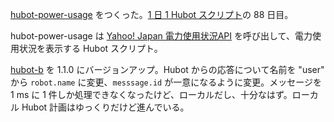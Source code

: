 [hubot-power-usage][gh:bouzuya/hubot-power-usage] をつくった。[1 日 1 Hubot スクリプト][hubot-script-per-day]の 88 日目。

hubot-power-usage は [Yahoo! Japan 電力使用状況API][yahoo-power-usage] を呼び出して、電力使用状況を表示する Hubot スクリプト。

[hubot-b][gh:bouzuya/hubot-b] を 1.1.0 にバージョンアップ。Hubot からの応答について名前を "user" から `robot.name` に変更、`messsage.id` が一意になるように変更。メッセージを 1 ms に 1 件しか処理できなくなったけど、ローカルだし、十分なはず。ローカル Hubot 計画はゆっくりだけど進んでいる。

[gh:bouzuya/hubot-power-usage]: https://github.com/bouzuya/hubot-power-usage
[gh:bouzuya/hubot-b]: https://github.com/bouzuya/hubot-b
[hubot-script-per-day]: https://blog.bouzuya.net/posts?tags=hubot-script-per-day
[yahoo-power-usage]: http://developer.yahoo.co.jp/webapi/shinsai/setsuden/v1/latestpowerusage.html
